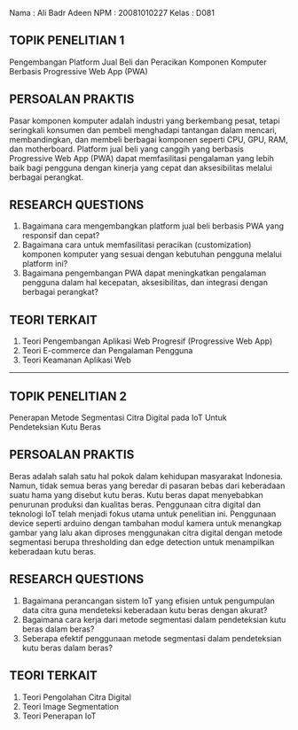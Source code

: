 Nama  : Ali Badr Adeen
NPM   : 20081010227
Kelas : D081

## TOPIK PENELITIAN 1
Pengembangan Platform Jual Beli dan Peracikan Komponen Komputer Berbasis Progressive Web App (PWA)

## PERSOALAN PRAKTIS
Pasar komponen komputer adalah industri yang berkembang pesat, tetapi seringkali konsumen dan pembeli menghadapi tantangan dalam mencari, membandingkan, dan membeli berbagai komponen seperti CPU, GPU, RAM, dan motherboard. Platform jual beli yang canggih yang berbasis Progressive Web App (PWA) dapat memfasilitasi pengalaman yang lebih baik bagi pengguna dengan kinerja yang cepat dan aksesibilitas melalui berbagai perangkat.

## RESEARCH QUESTIONS
1. Bagaimana cara mengembangkan platform jual beli berbasis PWA yang responsif dan cepat?
2. Bagaimana cara untuk memfasilitasi peracikan (customization) komponen komputer yang sesuai dengan kebutuhan pengguna melalui platform ini?
3. Bagaimana pengembangan PWA dapat meningkatkan pengalaman pengguna dalam hal kecepatan, aksesibilitas, dan integrasi dengan berbagai perangkat?

## TEORI TERKAIT
1. Teori Pengembangan Aplikasi Web Progresif (Progressive Web App)
2. Teori E-commerce dan Pengalaman Pengguna
3. Teori Keamanan Aplikasi Web

---

## TOPIK PENELITIAN 2
Penerapan Metode Segmentasi Citra Digital pada IoT Untuk Pendeteksian Kutu Beras

## PERSOALAN PRAKTIS
Beras adalah salah satu hal pokok dalam kehidupan masyarakat Indonesia. Namun, tidak semua beras yang beredar di pasaran bebas dari keberadaan suatu hama yang disebut kutu beras. Kutu beras dapat menyebabkan penurunan produksi dan kualitas beras. Penggunaan citra digital dan teknologi IoT telah menjadi fokus utama untuk penelitian ini. Penggunaan device seperti arduino dengan tambahan modul kamera untuk menangkap gambar yang lalu akan diproses menggunakan citra digital dengan metode segmentasi berupa thresholding dan edge detection untuk menampilkan keberadaan kutu beras.

## RESEARCH QUESTIONS
1. Bagaimana perancangan sistem IoT yang efisien untuk pengumpulan data citra guna mendeteksi keberadaan kutu beras dengan akurat?
2. Bagaimana cara kerja dari metode segmentasi dalam pendeteksian kutu beras dalam beras?
3. Seberapa efektif penggunaan metode segmentasi dalam pendeteksian kutu beras dalam beras?

## TEORI TERKAIT
1. Teori Pengolahan Citra Digital
2. Teori Image Segmentation
3. Teori Penerapan IoT
